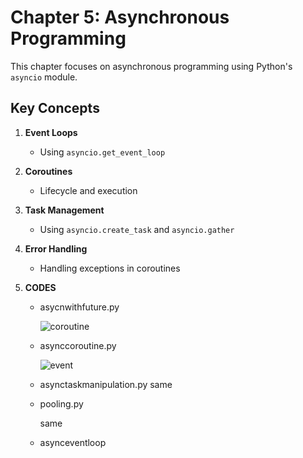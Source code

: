 # Chapter 5: Asynchronous Programming

This chapter focuses on asynchronous programming using Python's `asyncio` module.

## Key Concepts
1. **Event Loops**
   - Using `asyncio.get_event_loop`

2. **Coroutines**
   - Lifecycle and execution

3. **Task Management**
   - Using `asyncio.create_task` and `asyncio.gather`

4. **Error Handling**
   - Handling exceptions in coroutines

5. **CODES**
   - asycnwithfuture.py

     ![coroutine](https://github.com/user-attachments/assets/e1ea3eb8-1cd8-4799-8e41-6d3b2422931a)

   - asynccoroutine.py

      ![event](https://github.com/user-attachments/assets/18b3671e-4b81-4827-a342-4c2ee3aab9e9)

   - asynctaskmanipulation.py
     same
     
   - pooling.py
  
     same
     
   - asynceventloop

